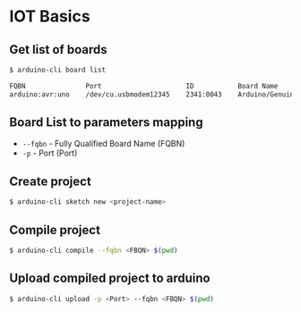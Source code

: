 # IOT Basics


## Get list of boards
```sh
$ arduino-cli board list

FQBN               Port                     ID           Board Name
arduino:avr:uno    /dev/cu.usbmodem12345    2341:0043    Arduino/Genuina Uno

```


## Board List to parameters mapping
 - `--fqbn` - Fully Qualified Board Name (FQBN)
 - `-p` - Port (Port)


## Create project
```sh
$ arduino-cli sketch new <project-name>
```


## Compile project
```sh
$ arduino-cli compile --fqbn <FBQN> $(pwd)
```


## Upload compiled project to arduino
```sh
$ arduino-cli upload -p <Port> --fqbn <FBQN> $(pwd)
```
